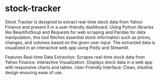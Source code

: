 # stock-tracker

Stock Tracker is designed to extract real-time stock data from Yahoo Finance and present it in a user-friendly dashboard. Using Python libraries like BeautifulSoup and Requests for web scraping and Pandas for data manipulation, this tool fetches essential stock information such as prices, changes, and volumes based on the given user input. The extracted data is visualized in an interactive web app using Plotly and Streamlit.

Features Real-time Data Extraction: Scrapes real-time stock data from Yahoo Finance.
Interactive Visualization: Displays stock data in a web app with responsive charts and tables.
User-Friendly Interface: Clean, intuitive design ensuring ease of use.

